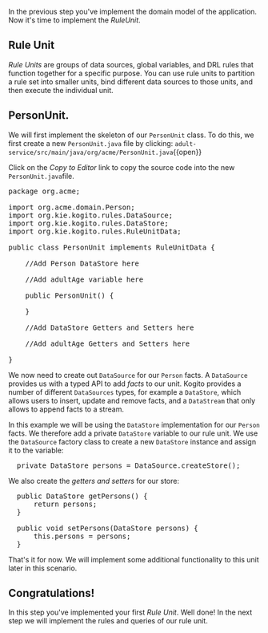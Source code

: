 In the previous step you've implement the domain model of the application. Now it's time to implement the _RuleUnit_.

## Rule Unit

_Rule Units_ are groups of data sources, global variables, and DRL rules that function together for a specific purpose. You can use rule units to partition a rule set into smaller units, bind different data sources to those units, and then execute the individual unit.

## PersonUnit.

We will first implement the skeleton of our `PersonUnit` class. To do this, we first create a new `PersonUnit.java` file by clicking: `adult-service/src/main/java/org/acme/PersonUnit.java`{{open}}

Click on the _Copy to Editor_ link to copy the source code into the new `PersonUnit.java`file.

<pre class="file" data-filename="./adult-service/src/main/java/org/acme/PersonUnit.java" data-target="replace">
package org.acme;

import org.acme.domain.Person;
import org.kie.kogito.rules.DataSource;
import org.kie.kogito.rules.DataStore;
import org.kie.kogito.rules.RuleUnitData;

public class PersonUnit implements RuleUnitData {

    //Add Person DataStore here

    //Add adultAge variable here

    public PersonUnit() {

    }

    //Add DataStore Getters and Setters here

    //Add adultAge Getters and Setters here

}
</pre>

We now need to create out `DataSource` for our `Person` facts. A `DataSource` provides us with a typed API to add _facts_ to our unit. Kogito provides a number of different `DataSources` types, for example a `DataStore`, which allows users to insert, update and remove facts, and a `DataStream` that only allows to append facts to a stream.

In this example we will be using the `DataStore` implementation for our `Person` facts. We therefore add a private `DataStore` variable to our rule unit. We use the `DataSource` factory class to create a new `DataStore` instance and assign it to the variable:

<pre class="file" data-filename="./service-task/src/main/java/org/acme/TextProcessor.java" data-target="insert" data-marker="//Add Person Data Store here">
  private DataStore<Person> persons = DataSource.createStore();
</pre>

We also create the _getters and setters_ for our store:

<pre class="file" data-filename="./service-task/src/main/java/org/acme/TextProcessor.java" data-target="insert" data-marker="//Add DataStore Getters and Setters here">
  public DataStore<Person> getPersons() {
      return persons;
  }

  public void setPersons(DataStore<Person> persons) {
      this.persons = persons;
  }
</pre>

That's it for now. We will implement some additional functionality to this unit later in this scenario.

## Congratulations!

In this step you've implemented your first _Rule Unit_. Well done! In the next step we will implement the rules and queries of our rule unit.
